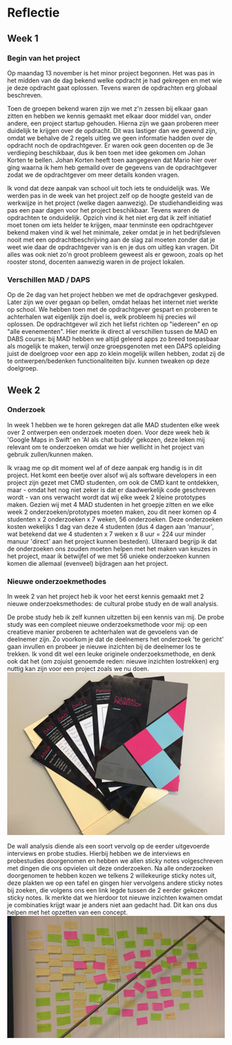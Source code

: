 # Reflectie

## Week 1
### Begin van het project
Op maandag 13 november is het minor project begonnen. Het was pas in het midden van de dag bekend welke opdracht je had gekregen en met wie je deze opdracht gaat oplossen. Tevens waren de opdrachten erg globaal beschreven.

Toen de groepen bekend waren zijn we met z'n zessen bij elkaar gaan zitten en hebben we kennis gemaakt met elkaar door middel van, onder andere, een project startup gehouden. Hierna zijn we gaan proberen meer duidelijk te krijgen over de opdracht. Dit was lastiger dan we gewend zijn, omdat we behalve de 2 regels uitleg we geen informatie hadden over de opdracht noch de opdrachtgever. Er waren ook geen docenten op de 3e verdieping beschikbaar, dus ik ben toen met idee gekomen om Johan Korten te bellen. Johan Korten heeft toen aangegeven dat Mario hier over ging waarna ik hem heb gemaild over de gegevens van de opdrachtgever zodat we de opdrachtgever om meer details konden vragen.

Ik vond dat deze aanpak van school uit toch iets te onduidelijk was. We werden pas in de week van het project zelf op de hoogte gesteld van de werkwijze in het project (welke dagen aanwezig). De studiehandleiding was pas een paar dagen voor het project beschikbaar. Tevens waren de opdrachten te onduidelijk. Opzich vind ik het niet erg dat ik zelf initiatief moet tonen om iets helder te krijgen, maar tenminste een opdrachtgever bekend maken vind ik wel het minimale, zeker omdat je in het bedrijfsleven nooit met een opdrachtbeschrijving aan de slag zal moeten zonder dat je weet wie daar de opdrachtgever van is en je dus om uitleg kan vragen. Dit alles was ook niet zo'n groot probleem geweest als er gewoon, zoals op het rooster stond, docenten aanwezig waren in de project lokalen.

### Verschillen MAD / DAPS
Op de 2e dag van het project hebben we met de opdrachgever geskyped. Later zijn we over gegaan op bellen, omdat helaas het internet niet werkte op school. We hebben toen met de opdrachtgever gespart en proberen te achterhalen wat eigenlijk zijn doel is, welk probleem hij precies wil oplossen. De opdrachtgever wil zich het liefst richten op "iedereen" en op "alle evenementen". Hier merkte ik direct al verschillen tussen de MAD en DABS course: bij MAD hebben we altijd geleerd apps zo breed toepasbaar als mogelijk te maken, terwijl onze groepsgenoten met een DAPS opleiding juist de doelgroep voor een app zo klein mogelijk willen hebben, zodat zij de te ontwerpen/bedenken functionaliteiten bijv. kunnen tweaken op deze doelgroep.

## Week 2
### Onderzoek
In week 1 hebben we te horen gekregen dat alle MAD studenten elke week over 2 ontwerpen een onderzoek moeten doen. Voor deze week heb ik 'Google Maps in Swift' en 'AI als chat buddy' gekozen, deze leken mij relevant om te onderzoeken omdat we hier wellicht in het project van gebruik zullen/kunnen maken.

Ik vraag me op dit moment wel af of deze aanpak erg handig is in dit project. Het komt een beetje over alsof wij als software developers in een project zijn gezet met CMD studenten, om ook de CMD kant te ontdekken, maar - omdat het nog niet zeker is dat er daadwerkelijk code geschreven wordt - van ons verwacht wordt dat wij elke week 2 kleine prototypes maken. Gezien wij met 4 MAD studenten in het groepje zitten en we elke week 2 onderzoeken/prototypes moeten maken, zou dit neer komen op 4 studenten x 2 onderzoeken x 7 weken, 56 onderzoeken. Deze onderzoeken kosten wekelijks 1 dag van deze 4 studenten (dus 4 dagen aan 'manuur', wat betekend dat we 4 studenten x 7 weken x 8 uur = 224 uur minder manuur 'direct' aan het project kunnen besteden). Uiteraard begrijp ik dat de onderzoeken ons zouden moeten helpen met het maken van keuzes in het project, maar ik betwijfel of we met 56 unieke onderzoeken kunnen komen die allemaal (evenveel) bijdragen aan het project.

### Nieuwe onderzoekmethodes
In week 2 van het project heb ik voor het eerst kennis gemaakt met 2 nieuwe onderzoeksmethodes: de cultural probe study en de wall analysis.

De probe study heb ik zelf kunnen uitzetten bij een kennis van mij. De probe study was een compleet nieuwe onderzoeksmethode voor mij: op een creatieve manier proberen te achterhalen wat de gevoelens van de deelnemer zijn. Zo voorkom je dat de deelnemers het onderzoek 'te gericht' gaan invullen en probeer je nieuwe inzichten bij de deelnemer los te trekken. Ik vond dit wel een leuke originele onderzoeksmethode, en denk ook dat het (om zojuist genoemde reden: nieuwe inzichten lostrekken) erg nuttig kan zijn voor een project zoals we nu doen.
![alt text](https://github.com/BillyJean1/Kevin-Broeren/raw/master/Week%202/images/probestudy.jpg "Probe study")

De wall analysis diende als een soort vervolg op de eerder uitgevoerde interviews en probe studies. Hierbij hebben we de interviews en probestudies doorgenomen en hebben we allen sticky notes volgeschreven met dingen die ons opvielen uit deze onderzoeken. Na alle onderzoeken doorgenomen te hebben kozen we telkens 2 willekeurige sticky notes uit, deze plakten we op een tafel en gingen hier vervolgens andere sticky notes bij zoeken, die volgens ons een link legde tussen de 2 eerder gekozen sticky notes. Ik merkte dat we hierdoor tot nieuwe inzichten kwamen omdat je combinaties krijgt waar je anders niet aan gedacht had. Dit kan ons dus helpen met het opzetten van een concept.
![alt text](https://github.com/BillyJean1/Kevin-Broeren/raw/master/Week%202/images/wallanalysis.jpeg "Wall study")
